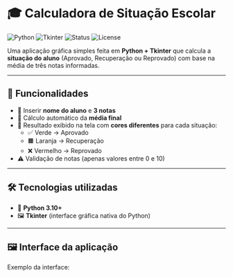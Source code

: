 # 🎓 Calculadora de Situação Escolar  

![Python](https://img.shields.io/badge/Python-3.10+-blue?style=for-the-badge&logo=python&logoColor=yellow)
![Tkinter](https://img.shields.io/badge/Tkinter-GUI-orange?style=for-the-badge)
![Status](https://img.shields.io/badge/Status-Concluído-success?style=for-the-badge)
![License](https://img.shields.io/badge/Licença-MIT-green?style=for-the-badge)

Uma aplicação gráfica simples feita em **Python + Tkinter** que calcula a **situação do aluno** (Aprovado, Recuperação ou Reprovado) com base na média de três notas informadas.  

---

## 📌 Funcionalidades  

- 📝 Inserir **nome do aluno** e **3 notas**  
- 🧮 Cálculo automático da **média final**  
- 🎨 Resultado exibido na tela com **cores diferentes** para cada situação:  
  - ✅ Verde → Aprovado  
  - 🟧 Laranja → Recuperação  
  - ❌ Vermelho → Reprovado  
- ⚠️ Validação de notas (apenas valores entre 0 e 10)  

---

## 🛠️ Tecnologias utilizadas  

- 🐍 **Python 3.10+**  
- 🖼️ **Tkinter** (interface gráfica nativa do Python)  

---

## 🖼️ Interface da aplicação  

Exemplo da interface:  


